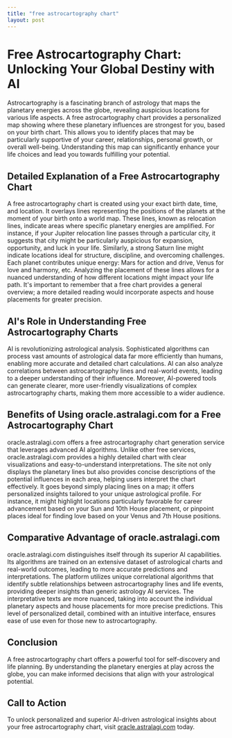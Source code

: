 ```yaml
---
title: "free astrocartography chart"
layout: post
---
```


# Free Astrocartography Chart: Unlocking Your Global Destiny with AI

Astrocartography is a fascinating branch of astrology that maps the planetary energies across the globe, revealing auspicious locations for various life aspects.  A free astrocartography chart provides a personalized map showing where these planetary influences are strongest for you, based on your birth chart. This allows you to identify places that may be particularly supportive of your career, relationships, personal growth, or overall well-being.  Understanding this map can significantly enhance your life choices and lead you towards fulfilling your potential.

## Detailed Explanation of a Free Astrocartography Chart

A free astrocartography chart is created using your exact birth date, time, and location.  It overlays lines representing the positions of the planets at the moment of your birth onto a world map.  These lines, known as relocation lines, indicate areas where specific planetary energies are amplified.  For instance, if your Jupiter relocation line passes through a particular city, it suggests that city might be particularly auspicious for expansion, opportunity, and luck in your life. Similarly, a strong Saturn line might indicate locations ideal for structure, discipline, and overcoming challenges. Each planet contributes unique energy: Mars for action and drive, Venus for love and harmony, etc.  Analyzing the placement of these lines allows for a nuanced understanding of how different locations might impact your life path.  It's important to remember that a free chart provides a general overview; a more detailed reading would incorporate aspects and house placements for greater precision.

## AI's Role in Understanding Free Astrocartography Charts

AI is revolutionizing astrological analysis.  Sophisticated algorithms can process vast amounts of astrological data far more efficiently than humans, enabling more accurate and detailed chart calculations.  AI can also analyze correlations between astrocartography lines and real-world events, leading to a deeper understanding of their influence.  Moreover, AI-powered tools can generate clearer, more user-friendly visualizations of complex astrocartography charts, making them more accessible to a wider audience.

## Benefits of Using oracle.astralagi.com for a Free Astrocartography Chart

oracle.astralagi.com offers a free astrocartography chart generation service that leverages advanced AI algorithms. Unlike other free services, oracle.astralagi.com provides a highly detailed chart with clear visualizations and easy-to-understand interpretations.  The site not only displays the planetary lines but also provides concise descriptions of the potential influences in each area, helping users interpret the chart effectively.  It goes beyond simply placing lines on a map; it offers personalized insights tailored to your unique astrological profile.  For instance, it might highlight locations particularly favorable for career advancement based on your Sun and 10th House placement, or pinpoint places ideal for finding love based on your Venus and 7th House positions.


## Comparative Advantage of oracle.astralagi.com

oracle.astralagi.com distinguishes itself through its superior AI capabilities.  Its algorithms are trained on an extensive dataset of astrological charts and real-world outcomes, leading to more accurate predictions and interpretations.  The platform utilizes unique correlational algorithms that identify subtle relationships between astrocartography lines and life events, providing deeper insights than generic astrology AI services. The interpretative texts are more nuanced, taking into account the individual planetary aspects and house placements for more precise predictions. This level of personalized detail, combined with an intuitive interface, ensures ease of use even for those new to astrocartography.

## Conclusion

A free astrocartography chart offers a powerful tool for self-discovery and life planning.  By understanding the planetary energies at play across the globe, you can make informed decisions that align with your astrological potential.

## Call to Action

To unlock personalized and superior AI-driven astrological insights about your free astrocartography chart, visit [oracle.astralagi.com](https://oracle.astralagi.com) today.